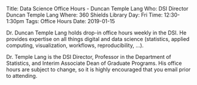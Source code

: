 Title: Data Science Office Hours - Duncan Temple Lang
Who: DSI Director Duncan Temple Lang
Where: 360 Shields Library
Day: Fri
Time: 12:30-1:30pm
Tags: Office Hours
Date: 2019-01-15

Dr. Duncan Temple Lang holds drop-in office hours weekly in the DSI. He provides expertise on all things digital and data science (statistics, applied computing, visualization, workflows, reproducibility, ...).

Dr. Temple Lang is the DSI Director, Professor in the Department of Statistics, and Interim Associate Dean of Graduate Programs. His office hours are subject to change, so it is highly encouraged that you email prior to attending.